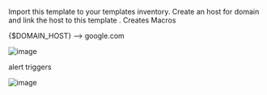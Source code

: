 Import this template to your templates inventory.
Create an host for domain and link the host  to this template .
Creates Macros 

{$DOMAIN_HOST} --> google.com

![image](https://user-images.githubusercontent.com/1269261/34371492-525072b6-eb00-11e7-83ce-f19b96953a7f.png)


alert triggers

![image](https://user-images.githubusercontent.com/1269261/34371552-c2336c3c-eb00-11e7-9607-2eadf9e06168.png)
